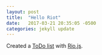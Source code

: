 ```yaml
---
layout: post
title:  "Hello Riot"
date:   2017-03-21 20:35:05 -0500
categories: jekyll update
---
```

Created a [ToDo list][riot-game-app] with [Rio.js][riot].

[riot]:http://riotjs.com/

[riot-game-app]:https://mconnor.github.io/hello-riot/

[riot-game-repo]:https://github.com/mconnor/hello-riot
